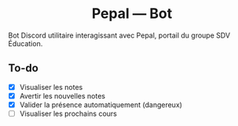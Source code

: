 <h1 align="center">Pepal — Bot</h1>

Bot Discord utilitaire interagissant avec Pepal, portail du groupe SDV Éducation.

## To-do

- [x] Visualiser les notes
- [x] Avertir les nouvelles notes
- [x] Valider la présence automatiquement (dangereux)
- [ ] Visualiser les prochains cours

